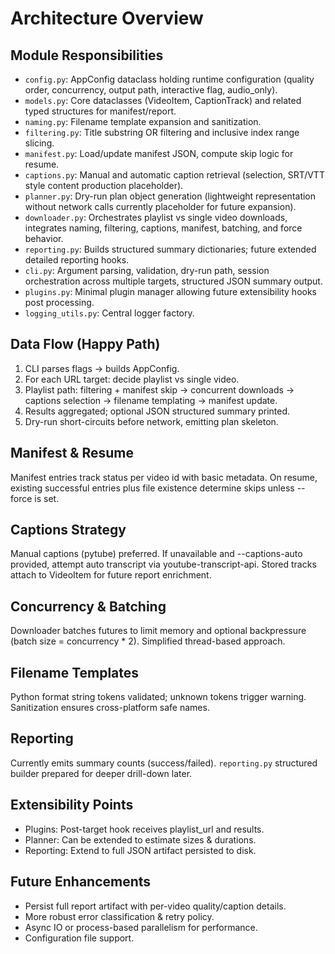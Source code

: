 # Architecture Overview

## Module Responsibilities

- `config.py`: AppConfig dataclass holding runtime configuration (quality order, concurrency, output path, interactive flag, audio_only).
- `models.py`: Core dataclasses (VideoItem, CaptionTrack) and related typed structures for manifest/report.
- `naming.py`: Filename template expansion and sanitization.
- `filtering.py`: Title substring OR filtering and inclusive index range slicing.
- `manifest.py`: Load/update manifest JSON, compute skip logic for resume.
- `captions.py`: Manual and automatic caption retrieval (selection, SRT/VTT style content production placeholder).
- `planner.py`: Dry-run plan object generation (lightweight representation without network calls currently placeholder for future expansion).
- `downloader.py`: Orchestrates playlist vs single video downloads, integrates naming, filtering, captions, manifest, batching, and force behavior.
- `reporting.py`: Builds structured summary dictionaries; future extended detailed reporting hooks.
- `cli.py`: Argument parsing, validation, dry-run path, session orchestration across multiple targets, structured JSON summary output.
- `plugins.py`: Minimal plugin manager allowing future extensibility hooks post processing.
- `logging_utils.py`: Central logger factory.

## Data Flow (Happy Path)

1. CLI parses flags -> builds AppConfig.
2. For each URL target: decide playlist vs single video.
3. Playlist path: filtering + manifest skip -> concurrent downloads -> captions selection -> filename templating -> manifest update.
4. Results aggregated; optional JSON structured summary printed.
5. Dry-run short-circuits before network, emitting plan skeleton.

## Manifest & Resume

Manifest entries track status per video id with basic metadata. On resume, existing successful entries plus file existence determine skips unless --force is set.

## Captions Strategy

Manual captions (pytube) preferred. If unavailable and --captions-auto provided, attempt auto transcript via youtube-transcript-api. Stored tracks attach to VideoItem for future report enrichment.

## Concurrency & Batching

Downloader batches futures to limit memory and optional backpressure (batch size = concurrency * 2). Simplified thread-based approach.

## Filename Templates

Python format string tokens validated; unknown tokens trigger warning. Sanitization ensures cross-platform safe names.

## Reporting

Currently emits summary counts (success/failed). `reporting.py` structured builder prepared for deeper drill-down later.

## Extensibility Points

- Plugins: Post-target hook receives playlist_url and results.
- Planner: Can be extended to estimate sizes & durations.
- Reporting: Extend to full JSON artifact persisted to disk.

## Future Enhancements

- Persist full report artifact with per-video quality/caption details.
- More robust error classification & retry policy.
- Async IO or process-based parallelism for performance.
- Configuration file support.
